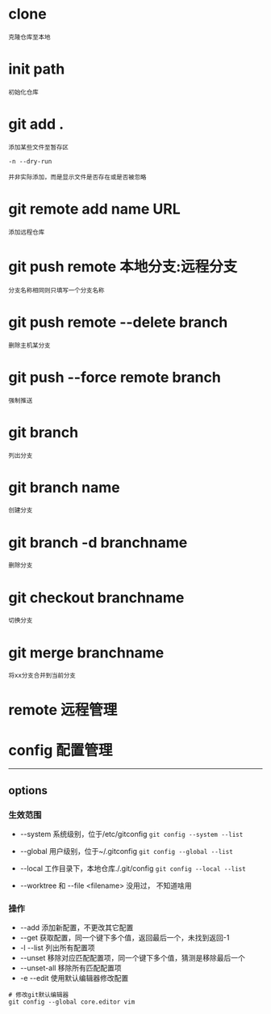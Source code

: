 # clone 
	
	克隆仓库至本地

# init path
	
	初始化仓库

# git add .

	添加某些文件至暂存区
	
	-n --dry-run

	并非实际添加，而是显示文件是否存在或是否被忽略


# git remote add name URL
	添加远程仓库

# git push remote 本地分支:远程分支
	分支名称相同则只填写一个分支名称

# git push remote --delete branch
	删除主机某分支

# git push --force remote branch
	强制推送

# git branch
	列出分支

# git branch name
	创建分支

# git branch -d branchname
	删除分支

# git checkout branchname
	切换分支

# git merge branchname
	将xx分支合并到当前分支

# remote 远程管理

# config 配置管理
***
## options

### 生效范围
- --system 系统级别，位于/etc/gitconfig
`git config --system --list`

- --global 用户级别，位于~/.gitconfig
`git config --global --list`

- --local 工作目录下，本地仓库./.git/config
`git config --local --list`

- --worktree 和 --file \<filename\>
没用过， 不知道啥用

### 操作
- --add 添加新配置，不更改其它配置
- --get 获取配置，同一个键下多个值，返回最后一个，未找到返回-1
- -l --list 列出所有配置项
- --unset 移除对应匹配配置项，同一个键下多个值，猜测是移除最后一个
- --unset-all 移除所有匹配配置项
- -e --edit 使用默认编辑器修改配置

```git
# 修改git默认编辑器
git config --global core.editor vim
```
